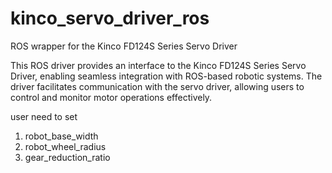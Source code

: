 # kinco_servo_driver_ros
ROS wrapper for the Kinco FD124S Series Servo Driver

This ROS driver provides an interface to the Kinco FD124S Series Servo Driver, enabling seamless integration with ROS-based robotic systems. 
The driver facilitates communication with the servo driver, allowing users to control and monitor motor operations effectively.

user need to set 
1) robot_base_width
2) robot_wheel_radius
3) gear_reduction_ratio
